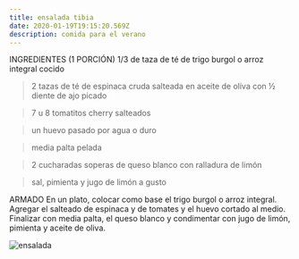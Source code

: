 ```yaml
---
title: ensalada tibia
date: 2020-01-19T19:15:20.569Z
description: comida para el verano
---
```

INGREDIENTES (1 PORCIÓN) 1/3 de taza de té de trigo burgol o arroz integral cocido

>2 tazas de té de espinaca cruda salteada en aceite de oliva con ½ diente de ajo picado

>7 u 8 tomatitos cherry salteados

>un huevo pasado por agua o duro

>media palta pelada

>2 cucharadas soperas de queso blanco con ralladura de limón

>sal, pimienta y jugo de limón a gusto

ARMADO En un plato, colocar como base el trigo burgol o arroz integral. Agregar el salteado de espinaca y de tomates y el huevo cortado al medio. Finalizar con media palta, el queso blanco y condimentar con jugo de limón, pimienta y aceite de oliva.

![ensalada](/img/ensalada.jpg "ensalada fría")
